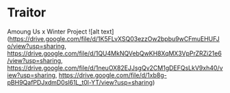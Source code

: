 # Traitor
Amoung Us x Winter Project
![alt text](https://drive.google.com/file/d/1K5FLvXSQ03ezzOw2bpbu9wCFmuEHUFJo/view?usp=sharing, https://drive.google.com/file/d/1QU4MkNQVebQwKH8XqMX3VpPrZRZi21e6/view?usp=sharing, https://drive.google.com/file/d/1neuOX82EJJsgQv2CM1gDEFQsLkV9xh40/view?usp=sharing, https://drive.google.com/file/d/1xb8g-pBH9QafPDJxdmD0sl61L_t0l-YT/view?usp=sharing)
